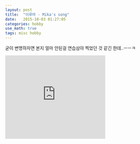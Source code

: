 ```yaml
---
layout: post
title:  "이루마 - Mika's song"
date:   2015-10-03 01:27:05 
categories: hobby
use_math: true
tags: misc hobby
---
```


굳이 변명하자면 본지 얼마 안된걸 연습삼아 찍었던 것 같긴 한데..ㅡㅡㅋ<br/>

<iframe allowfullscreen="allowfullscreen" class="b-hbp-video b-uploaded" frameborder="0" height="266" id="BLOGGER-video-c4c8d313edbfa814-8382" mozallowfullscreen="mozallowfullscreen" src="https://www.blogger.com/video.g?token=AD6v5dy2yqpEfTuTT-f2czRA70pv3_FiBH-uIACZE6VSWTHSvkyylu1FOXIRoNRGwKmjXFpmn5Awk2wPtmqiqpp7kZ-mqJDLFnd0M9XuJiWelFD9oi8vS2DPK8XmfP7s4kUm83hvrLE" webkitallowfullscreen="webkitallowfullscreen" width="320"></iframe>
